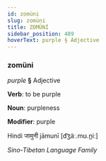 ```yaml
---
id: zomüni
slug: zomüni
title: ZOMÜNİ
sidebar_position: 489
hoverText: purple § Adjective
---
```


### zomüni

*purple* **§** Adjective

**Verb**: to be purple

**Noun**: purpleness

**Modifier**: purple

Hindi जामुनी jāmunī [d͡ʒäː.mʊ.n̪iː]

*Sino-Tibetan Language Family*